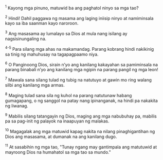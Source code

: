 <sup>1</sup>
Kayong mga pinuno, matuwid ba ang paghatol ninyo sa mga tao? 

<sup>2</sup>
Hindi! Dahil paggawa ng masama ang laging iniisip ninyo at namiminsala kayo sa iba saanman kayo naroroon. 

<sup>3</sup>
Ang masasama ay lumalayo sa Dios at mula nang isilang ay nagsisinungaling na.

<sup>4-5</sup>
Para silang mga ahas na makamandag. Parang kobrang hindi nakikinig sa tinig ng mahuhusay na tagapagpaamo niya. 

<sup>6</sup>
O Panginoong Dios, sirain nʼyo ang kanilang kakayahan sa pamiminsala na parang binabali nʼyo ang kanilang mga ngipin na parang pangil ng mga leon! 

<sup>7</sup>
Mawala sana silang tulad ng tubig na natutuyo at gawin mo ring walang silbi ang kanilang mga armas. 

<sup>8</sup>
Maging tulad sana sila ng kuhol na parang natutunaw habang gumagapang, o ng sanggol na patay nang ipinanganak, na hindi pa nakakita ng liwanag. 

<sup>9</sup>
Mabilis silang tatangayin ng Dios, maging ang mga nabubuhay pa, mabilis pa sa pag-init ng palayok na inaapuyan ng malakas. 

<sup>10</sup>
Magagalak ang mga matuwid kapag nakita na nilang pinaghigantihan ng Dios ang masasama, at dumanak na ang kanilang dugo. 

<sup>11</sup>
At sasabihin ng mga tao, "Tunay ngang may gantimpala ang matutuwid at mayroong Dios na humahatol sa mga tao sa mundo."